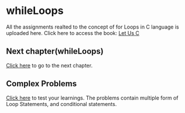 # whileLoops
All the assignments realted to the concept of for Loops in C language is uploaded here.
Click here to access the book: [Let Us C](https://github.com/TheCoderAvinash/JKC-Assignments/blob/main/Let%20us%20C%20by%20Yashwant%20Kanetkar.pdf)

## Next chapter(whileLoops)
[Click here](https://github.com/TheCoderAvinash/JKC-Assignments/tree/main/whileLoops) to go to the next chapter.

## Complex Problems
[Click here](https://github.com/TheCoderAvinash/JKC-Assignments/tree/main/complexProblems) to test your learnings. The problems contain multiple form of Loop Statements, and conditional statements.
